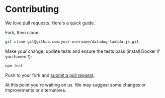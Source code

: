 # Contributing

We love pull requests. Here's a quick guide.

Fork, then clone:

```bash
git clone git@github.com:your-username/datadog-lambda-js.git
```

Make your change, update tests and ensure the tests pass (install Docker if you haven't):

```bash
npm test
```

Push to your fork and [submit a pull request][pr].

[pr]: https://github.com/your-username/datadog-lambda-js/compare/DataDog:main..main.

At this point you're waiting on us. We may suggest some changes or improvements or alternatives.
